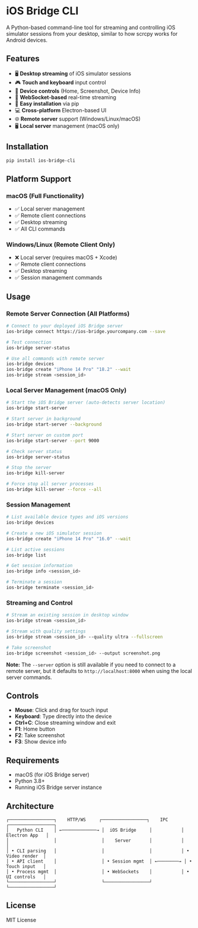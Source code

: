 # iOS Bridge CLI

A Python-based command-line tool for streaming and controlling iOS simulator sessions from your desktop, similar to how scrcpy works for Android devices.

## Features

- 🖥️ **Desktop streaming** of iOS simulator sessions
- 🎮 **Touch and keyboard** input control  
- 📱 **Device controls** (Home, Screenshot, Device Info)
- 🔌 **WebSocket-based** real-time streaming
- 🚀 **Easy installation** via pip
- 💻 **Cross-platform** Electron-based UI
- 🌐 **Remote server** support (Windows/Linux/macOS)
- 🖥️ **Local server** management (macOS only)

## Installation

```bash
pip install ios-bridge-cli
```

## Platform Support

### macOS (Full Functionality)
- ✅ Local server management
- ✅ Remote client connections
- ✅ Desktop streaming
- ✅ All CLI commands

### Windows/Linux (Remote Client Only)
- ❌ Local server (requires macOS + Xcode)
- ✅ Remote client connections  
- ✅ Desktop streaming
- ✅ Session management commands

## Usage

### Remote Server Connection (All Platforms)
```bash
# Connect to your deployed iOS Bridge server
ios-bridge connect https://ios-bridge.yourcompany.com --save

# Test connection
ios-bridge server-status

# Use all commands with remote server
ios-bridge devices
ios-bridge create "iPhone 14 Pro" "18.2" --wait
ios-bridge stream <session_id>
```

### Local Server Management (macOS Only)
```bash
# Start the iOS Bridge server (auto-detects server location)
ios-bridge start-server

# Start server in background
ios-bridge start-server --background

# Start server on custom port
ios-bridge start-server --port 9000

# Check server status
ios-bridge server-status

# Stop the server
ios-bridge kill-server

# Force stop all server processes
ios-bridge kill-server --force --all
```

### Session Management
```bash
# List available device types and iOS versions
ios-bridge devices

# Create a new iOS simulator session
ios-bridge create "iPhone 14 Pro" "16.0" --wait

# List active sessions
ios-bridge list

# Get session information
ios-bridge info <session_id>

# Terminate a session
ios-bridge terminate <session_id>
```

### Streaming and Control
```bash
# Stream an existing session in desktop window
ios-bridge stream <session_id>

# Stream with quality settings
ios-bridge stream <session_id> --quality ultra --fullscreen

# Take screenshot
ios-bridge screenshot <session_id> --output screenshot.png
```

**Note:** The `--server` option is still available if you need to connect to a remote server, but it defaults to `http://localhost:8000` when using the local server commands.

## Controls

- **Mouse**: Click and drag for touch input
- **Keyboard**: Type directly into the device
- **Ctrl+C**: Close streaming window and exit
- **F1**: Home button
- **F2**: Take screenshot
- **F3**: Show device info

## Requirements

- macOS (for iOS Bridge server)
- Python 3.8+
- Running iOS Bridge server instance

## Architecture

```
┌─────────────────┐    HTTP/WS     ┌─────────────────┐    IPC    ┌─────────────────┐
│   Python CLI    │ ←─────────────→ │  iOS Bridge     │           │  Electron App   │
│                 │                 │    Server       │           │                 │
│ • CLI parsing   │                 │                 │           │ • Video render  │
│ • API client    │                 │ • Session mgmt  │ ←────────→ │ • Touch input   │
│ • Process mgmt  │                 │ • WebSockets    │           │ • UI controls   │
└─────────────────┘                 └─────────────────┘           └─────────────────┘
```

## License

MIT License